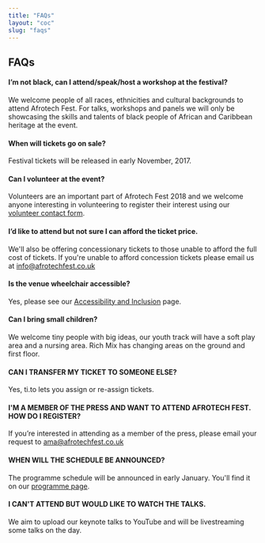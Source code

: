```yaml
---
title: "FAQs"
layout: "coc"
slug: "faqs"
---
```


## FAQs

#### I’m not black, can I attend/speak/host a workshop at the festival?
We welcome  people of all races, ethnicities and cultural backgrounds to attend Afrotech Fest. For talks, workshops and panels we will only be showcasing the skills and talents of black people of African and Caribbean heritage at the event.

#### When will tickets go on sale?
Festival tickets will be released in early November, 2017.

#### Can I volunteer at the event?
Volunteers are an important part of Afrotech Fest 2018 and we welcome anyone interesting in volunteering to register their interest using our <a href="/participants/#volunteer">volunteer contact form</a>.

#### I’d like to attend but not sure I can afford the ticket price.
We'll also be offering concessionary tickets to those unable to afford the full cost of tickets. If you're unable to afford concession tickets please email us at info@afrotechfest.co.uk

#### Is the venue wheelchair accessible? 
Yes, please see our <a href="/accessibility">Accessibility and Inclusion</a> page. 

#### Can I bring small children? 
We welcome tiny people with big ideas, our youth track will have a soft play area and a nursing area. Rich Mix has changing areas on the ground and first floor. 


#### CAN I TRANSFER MY TICKET TO SOMEONE ELSE? 
Yes, ti.to lets you assign or re-assign tickets.

#### I'M A MEMBER OF THE PRESS AND WANT TO ATTEND AFROTECH FEST. HOW DO I REGISTER? 
If you’re interested in attending as a member of the press, please email your request to ama@afrotechfest.co.uk

#### WHEN WILL THE SCHEDULE BE ANNOUNCED? 
The programme schedule will be announced in early January. You'll find it on our <a href="/programme">programme page</a>.

#### I CAN'T ATTEND BUT WOULD LIKE TO WATCH THE TALKS. 
We aim to upload our keynote talks to YouTube and will be livestreaming some talks on the day.

